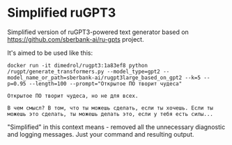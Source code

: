 # Simplified ruGPT3

Simplified version of ruGPT3-powered text generator based on https://github.com/sberbank-ai/ru-gpts project.

It's aimed to be used like this:

```
docker run -it dimedrol/rugpt3:1a83ef8 python /rugpt/generate_transformers.py --model_type=gpt2 --model_name_or_path=sberbank-ai/rugpt3large_based_on_gpt2 --k=5 --p=0.95 --length=100 --prompt="Открытое ПО творит чудеса"

Открытое ПО творит чудеса, но не для всех.

В чем смысл? В том, что ты можешь сделать, если ты хочешь. Если ты можешь это сделать, ты можешь делать это, если у тебя есть силы...
```

"Simplified" in this context means - removed all the unnecessary diagnostic and logging messages. Just your command and resulting output.
